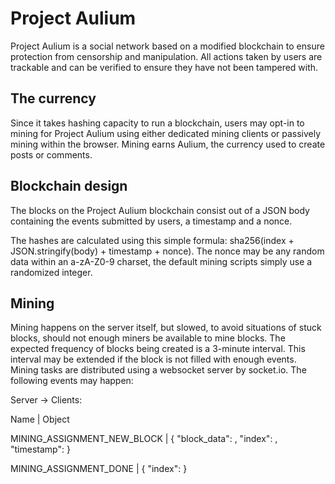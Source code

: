 # Project Aulium

Project Aulium is a social network based on a modified blockchain to ensure protection from censorship and manipulation. 
All actions taken by users are trackable and can be verified to ensure they have not been tampered with.

## The currency

Since it takes hashing capacity to run a blockchain, users may opt-in to mining for Project Aulium using either dedicated mining clients or passively mining within the browser.
Mining earns Aulium, the currency used to create posts or comments. 

## Blockchain design

The blocks on the Project Aulium blockchain consist out of a JSON body containing the events submitted by users, a timestamp and a nonce.

The hashes are calculated using this simple formula: sha256(index + JSON.stringify(body) + timestamp + nonce).
The nonce may be any random data within an a-zA-Z0-9 charset, the default mining scripts simply use a randomized integer.

## Mining

Mining happens on the server itself, but slowed, to avoid situations of stuck blocks, should not enough miners be available to mine blocks.
The expected frequency of blocks being created is a 3-minute interval. This interval may be extended if the block is not filled with enough events.
Mining tasks are distributed using a websocket server by socket.io. The following events may happen:


Server -> Clients:

Name | Object

MINING_ASSIGNMENT_NEW_BLOCK | { "block_data": <data>, "index": <index>, "timestamp": <timestamp> }

MINING_ASSIGNMENT_DONE | { "index": <index> }


